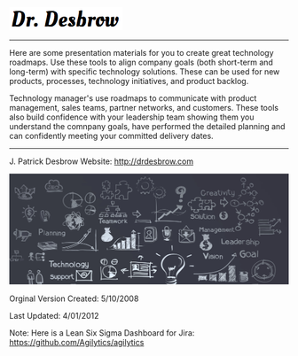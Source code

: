 <a href="http://www.drdesbrow.com" target="_blank"><img src="https://github.com/PatrickDesbrow/Technology-Hundred-Day-Plan/blob/master/Logo.png" alt="Logo"></a> 
<hr>

Here are some presentation materials for you to create great technology roadmaps. Use these tools to align company goals (both short-term and long-term) with specific technology solutions. These can be used for new products, processes, technology initiatives, and product backlog. 

Technology manager's use roadmaps to communicate with product management, sales teams, partner networks, and customers. These tools also build confidence with your leadership team showing them you understand the comnpany goals, have performed the detailed planning and can confidently meeting your committed delivery dates.

<hr>

J. Patrick Desbrow Website: http://drdesbrow.com

<a href="http://www.drdesbrow.com" target="_blank"><img src="https://github.com/PatrickDesbrow/Technology-Hundred-Day-Plan/blob/master/page-home.jpg" height="200" width="100%" alt="Banner"></a>

Orginal Version Created: 5/10/2008

Last Updated: 4/01/2012

Note: Here is a Lean Six Sigma Dashboard for Jira: https://github.com/Agilytics/agilytics
